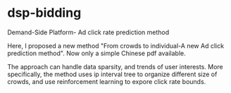 # dsp-bidding
Demand-Side Platform- Ad click rate prediction method

Here, I proposed a new method "From crowds to individual-A new Ad click prediction method". Now only a simple Chinese pdf available.

The approach can handle data sparsity, and trends of user interests. More specifically, the method uses ip interval tree to organize different size of crowds, and use reinforcement learning to expore click rate bounds.
